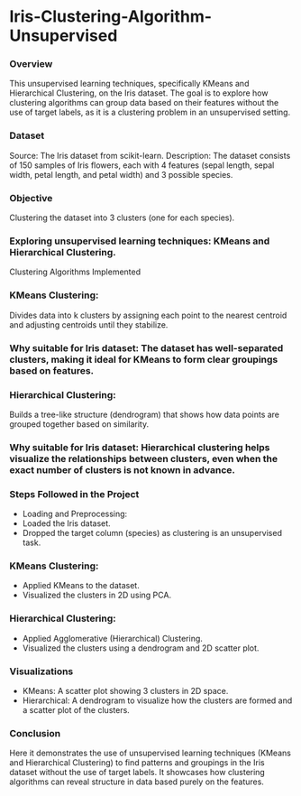 # Iris-Clustering-Algorithm-Unsupervised
### Overview
This unsupervised learning techniques, specifically KMeans and Hierarchical Clustering, on the Iris dataset. The goal is to explore how clustering algorithms can group data based on their features without the use of target labels, as it is a clustering problem in an unsupervised setting.

### Dataset
Source: The Iris dataset from scikit-learn.
Description: The dataset consists of 150 samples of Iris flowers, each with 4 features (sepal length, sepal width, petal length, and petal width) and 3 possible species.
### Objective
Clustering the dataset into 3 clusters (one for each species).
### Exploring unsupervised learning techniques: KMeans and Hierarchical Clustering.
Clustering Algorithms Implemented
### KMeans Clustering:

Divides data into k clusters by assigning each point to the nearest centroid and adjusting centroids until they stabilize.
### Why suitable for Iris dataset: The dataset has well-separated clusters, making it ideal for KMeans to form clear groupings based on features.
### Hierarchical Clustering:

Builds a tree-like structure (dendrogram) that shows how data points are grouped together based on similarity.
### Why suitable for Iris dataset: Hierarchical clustering helps visualize the relationships between clusters, even when the exact number of clusters is not known in advance.

### Steps Followed in the Project
- Loading and Preprocessing:
- Loaded the Iris dataset.
- Dropped the target column (species) as clustering is an unsupervised task.
### KMeans Clustering:
- Applied KMeans to the dataset.
- Visualized the clusters in 2D using PCA.
### Hierarchical Clustering:
- Applied Agglomerative (Hierarchical) Clustering.
- Visualized the clusters using a dendrogram and 2D scatter plot.
### Visualizations
- KMeans: A scatter plot showing 3 clusters in 2D space.
- Hierarchical: A dendrogram to visualize how the clusters are formed and a scatter plot of the clusters.

### Conclusion
Here it demonstrates the use of unsupervised learning techniques (KMeans and Hierarchical Clustering) to find patterns and groupings in the Iris dataset without the use of target labels. It showcases how clustering algorithms can reveal structure in data based purely on the features.
